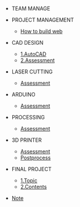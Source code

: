 <!-- 侧边栏 docs/_sidebar.md -->


- TEAM MANAGE

 + PROJECT MANAGEMENT
      
      - [How to build web](class/1pm/1pm-web.md)
      
 + CAD DESIGN
      
      - [1.AutoCAD](class/2cad/cad.md)
      - [2.Assessment](class/2cad/3d.md)
     
+ LASER CUTTING
  - [Assessment](class/3ardla/laser.md) 

+ ARDUINO
  - [Assessment](class/3ardla/arduino.md) 

+ PROCESSING
  - [Assessment](class/3ardla/processing.md)
  
+ 3D PRINTER 
   - [Assessment](class/2cad/cadass.md)
   - [Postprocess](class/2cad/process.md)

+ FINAL PROJECT
   - [1.Topic](project/assessment.md)
   - [2.Contents](project/intro.md)

+ [Note](class/1pm/doing.md)